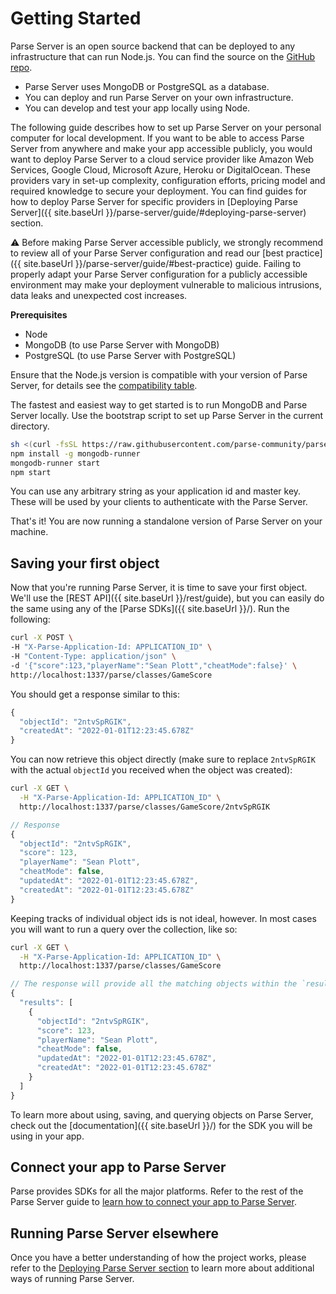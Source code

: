 # Getting Started

Parse Server is an open source backend that can be deployed to any infrastructure that can run Node.js. You can find the source on the [GitHub repo](https://github.com/parse-community/parse-server).

* Parse Server uses MongoDB or PostgreSQL as a database.
* You can deploy and run Parse Server on your own infrastructure.
* You can develop and test your app locally using Node.

The following guide describes how to set up Parse Server on your personal computer for local development. If you want to be able to access Parse Server from anywhere and make your app accessible publicly, you would want to deploy Parse Server to a cloud service provider like Amazon Web Services, Google Cloud, Microsoft Azure, Heroku or DigitalOcean. These providers vary in set-up complexity, configuration efforts, pricing model and required knowledge to secure your deployment. You can find guides for how to deploy Parse Server for specific providers in [Deploying Parse Server]({{ site.baseUrl }}/parse-server/guide/#deploying-parse-server) section.

⚠️ Before making Parse Server accessible publicly, we strongly recommend to review all of your Parse Server configuration and read our [best practice]({{ site.baseUrl }}/parse-server/guide/#best-practice) guide. Failing to properly adapt your Parse Server configuration for a publicly accessible environment may make your deployment vulnerable to malicious intrusions, data leaks and unexpected cost increases.

**Prerequisites**

* Node
* MongoDB (to use Parse Server with MongoDB)
* PostgreSQL (to use Parse Server with PostgreSQL)

Ensure that the Node.js version is compatible with your version of Parse Server, for details see the [compatibility table](https://github.com/parse-community/parse-server#compatibility).

The fastest and easiest way to get started is to run MongoDB and Parse Server locally. Use the bootstrap script to set up Parse Server in the current directory.

```bash
sh <(curl -fsSL https://raw.githubusercontent.com/parse-community/parse-server/master/bootstrap.sh)
npm install -g mongodb-runner
mongodb-runner start
npm start
```

You can use any arbitrary string as your application id and master key. These will be used by your clients to authenticate with the Parse Server.

That's it! You are now running a standalone version of Parse Server on your machine.

## Saving your first object

Now that you're running Parse Server, it is time to save your first object. We'll use the [REST API]({{ site.baseUrl }}/rest/guide), but you can easily do the same using any of the [Parse SDKs]({{ site.baseUrl }}/). Run the following:

```bash
curl -X POST \
-H "X-Parse-Application-Id: APPLICATION_ID" \
-H "Content-Type: application/json" \
-d '{"score":123,"playerName":"Sean Plott","cheatMode":false}' \
http://localhost:1337/parse/classes/GameScore
```

You should get a response similar to this:

```js
{
  "objectId": "2ntvSpRGIK",
  "createdAt": "2022-01-01T12:23:45.678Z"
}
```

You can now retrieve this object directly (make sure to replace `2ntvSpRGIK` with the actual `objectId` you received when the object was created):

```bash
curl -X GET \
  -H "X-Parse-Application-Id: APPLICATION_ID" \
  http://localhost:1337/parse/classes/GameScore/2ntvSpRGIK
```

```js
// Response
{
  "objectId": "2ntvSpRGIK",
  "score": 123,
  "playerName": "Sean Plott",
  "cheatMode": false,
  "updatedAt": "2022-01-01T12:23:45.678Z",
  "createdAt": "2022-01-01T12:23:45.678Z"
}
```

Keeping tracks of individual object ids is not ideal, however. In most cases you will want to run a query over the collection, like so:

```bash
curl -X GET \
  -H "X-Parse-Application-Id: APPLICATION_ID" \
  http://localhost:1337/parse/classes/GameScore
```

```js
// The response will provide all the matching objects within the `results` array:
{
  "results": [
    {
      "objectId": "2ntvSpRGIK",
      "score": 123,
      "playerName": "Sean Plott",
      "cheatMode": false,
      "updatedAt": "2022-01-01T12:23:45.678Z",
      "createdAt": "2022-01-01T12:23:45.678Z"
    }
  ]
}

```

To learn more about using, saving, and querying objects on Parse Server, check out the [documentation]({{ site.baseUrl }}/) for the SDK you will be using in your app.

## Connect your app to Parse Server

Parse provides SDKs for all the major platforms. Refer to the rest of the Parse Server guide to [learn how to connect your app to Parse Server](#using-parse-sdks-with-parse-server).

## Running Parse Server elsewhere

Once you have a better understanding of how the project works, please refer to the [Deploying Parse Server section](#deploying-parse-server) to learn more about additional ways of running Parse Server.
